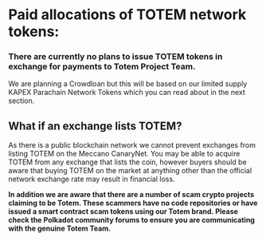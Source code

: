 
# Paid allocations of TOTEM network tokens:

### There are currently no plans to issue TOTEM tokens in exchange for payments to Totem Project Team.

We are planning a Crowdloan but this will be based on our limited supply KAPEX Parachain Network Tokens which you can read about in the next section.

## What if an exchange lists TOTEM?

As there is a public blockchain network we cannot prevent exchanges from listing TOTEM on the Meccano CanaryNet. You may be able to acquire TOTEM from any exchange that lists the coin, however buyers should be aware that buying TOTEM on the market at anything other than the official network exchange rate may result in financial loss.

**In addition we are aware that there are a number of scam crypto projects claiming to be Totem. These scammers have no code repositories or have issued a smart contract scam tokens using our Totem brand. Please check the Polkadot community forums to ensure you are communicating with the genuine Totem Team.**